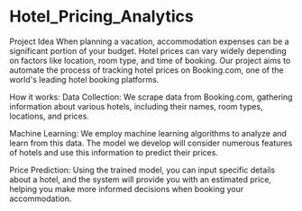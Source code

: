 # Hotel_Pricing_Analytics
Project Idea
When planning a vacation, accommodation expenses can be a significant portion of your budget. Hotel prices can vary widely depending on factors like location, room type, and time of booking. Our project aims to automate the process of tracking hotel prices on Booking.com, one of the world's leading hotel booking platforms.

How it works:
Data Collection: We scrape data from Booking.com, gathering information about various hotels, including their names, room types, locations, and prices.

Machine Learning: We employ machine learning algorithms to analyze and learn from this data. The model we develop will consider numerous features of hotels and use this information to predict their prices.

Price Prediction: Using the trained model, you can input specific details about a hotel, and the system will provide you with an estimated price, helping you make more informed decisions when booking your accommodation.
